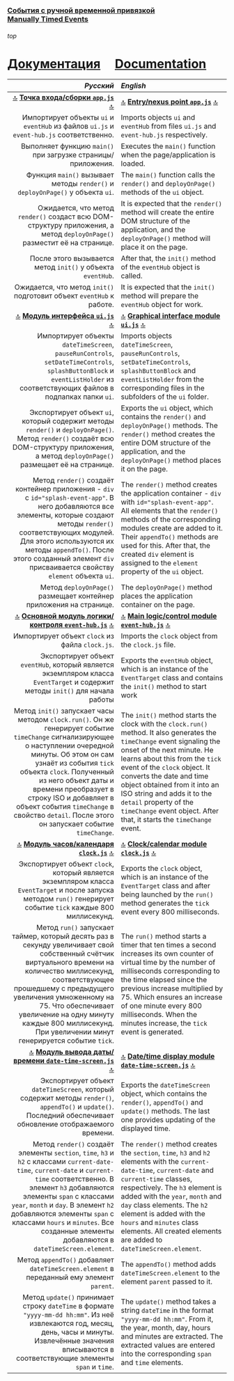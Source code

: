 ### [События с ручной временной привязкой](https://github.com/UniBreakfast/manually-timed-events) &nbsp; &nbsp; [Manually&nbsp;Timed&nbsp;Events](https://github.com/UniBreakfast/manually-timed-events)

###### top

# [Документация](https://github.com/UniBreakfast/manually-timed-events/tree/main/docs) &nbsp; &nbsp; [Documentation](https://github.com/UniBreakfast/manually-timed-events/tree/main/docs)

| *Русский* | *English* |
|-:|:-|
| [🔝](#top) **[Точка входа/сборки `app.js`](https://github.com/UniBreakfast/manually-timed-events/blob/main/app.js)** [🔝](#top) | [🔝](#top) **[Entry/nexus point `app.js`](https://github.com/UniBreakfast/manually-timed-events/blob/main/app.js)** [🔝](#top) |
| Импортирует объекты `ui` и `eventHub` из файлов `ui.js` и `event-hub.js` соответственно. | Imports objects `ui` and `eventHub` from files `ui.js` and `event-hub.js` respectively. |
| Выполняет функцию `main()` при загрузке страницы/приложения. | Executes the `main()` function when the page/application is loaded. |
| Функция `main()` вызывает методы `render()` и `deployOnPage()` у объекта `ui`. | The `main()` function calls the `render()` and `deployOnPage()` methods of the `ui` object. |
| Ожидается, что метод `render()` создаст всю DOM-структуру приложения, а метод `deployOnPage()` разместит её на странице. | It is expected that the `render()` method will create the entire DOM structure of the application, and the `deployOnPage()` method will place it on the page. |
| После этого вызывается метод `init()` у объекта `eventHub`. | After that, the `init()` method of the `eventHub` object is called. |
| Ожидается, что метод `init()` подготовит объект `eventHub` к работе. | It is expected that the `init()` method will prepare the `eventHub` object for work. |
| [🔝](#top) **[Модуль интерфейса `ui.js`](https://github.com/UniBreakfast/manually-timed-events/blob/main/ui/ui.js)** [🔝](#top) | [🔝](#top) **[Graphical interface module `ui.js`](https://github.com/UniBreakfast/manually-timed-events/blob/main/ui/ui.js)** [🔝](#top) |
| Импортирует объекты `dateTimeScreen`, `pauseRunControls`, `setDateTimeControls`, `splashButtonBlock` и `eventListHolder` из соответствующих файлов в подпапках папки `ui`. | Imports objects `dateTimeScreen`, `pauseRunControls`, `setDateTimeControls`, `splashButtonBlock` and `eventListHolder` from the corresponding files in the subfolders of the `ui` folder. |
| Экспортирует объект `ui`, который содержит методы `render()` и `deployOnPage()`. Метод `render()` создаёт всю DOM-структуру приложения, а метод `deployOnPage()` размещает её на странице. | Exports the `ui` object, which contains the `render()` and `deployOnPage()` methods. The `render()` method creates the entire DOM structure of the application, and the `deployOnPage()` method places it on the page. |
| Метод `render()` создаёт контейнер приложения - `div` с `id="splash-event-app"`. В него добавляются все элементы, которые создают методы `render()` соответствующих модулей. Для этого используются их методы `appendTo()`. После этого созданный элемент `div` присваивается свойству `element` объекта `ui`. | The `render()` method creates the application container - `div` with `id="splash-event-app"`. All elements that the `render()` methods of the corresponding modules create are added to it. Their `appendTo()` methods are used for this. After that, the created `div` element is assigned to the `element` property of the `ui` object. |
| Метод `deployOnPage()` размещает контейнер приложения на странице. | The `deployOnPage()` method places the application container on the page. |
| [🔝](#top) **[Основной модуль логики/контроля `event-hub.js`](https://github.com/UniBreakfast/manually-timed-events/blob/main/event-hub.js)** [🔝](#top) | [🔝](#top) **[Main logic/control module `event-hub.js`](https://github.com/UniBreakfast/manually-timed-events/blob/main/event-hub.js)** [🔝](#top) |
| Импортирует объект `clock` из файла `clock.js`. | Imports the `clock` object from the `clock.js` file. |
| Экспортирует объект `eventHub`, который является экземпляром класса `EventTarget` и содержит методы `init()` для начала работы | Exports the `eventHub` object, which is an instance of the `EventTarget` class and contains the `init()` method to start work |
 | Метод `init()` запускает часы методом `clock.run()`. Он же генерирует событие `timeChange` сигнализирующее о наступлении очередной минуты. Об этом он сам узнаёт из события `tick` объекта `clock`. Полученный из него объект даты и времени преобразует в строку ISO и добавляет в объект события `timeChange` в свойство `detail`. После этого он запускает событие `timeChange`. | The `init()` method starts the clock with the `clock.run()` method. It also generates the `timeChange` event signaling the onset of the next minute. He learns about this from the `tick` event of the `clock` object. It converts the date and time object obtained from it into an ISO string and adds it to the `detail` property of the `timeChange` event object. After that, it starts the `timeChange` event. |
| [🔝](#top) **[Модуль часов/календаря `clock.js`](https://github.com/UniBreakfast/manually-timed-events/blob/main/clock.js)** [🔝](#top) | [🔝](#top) **[Clock/calendar module `clock.js`](https://github.com/UniBreakfast/manually-timed-events/blob/main/clock.js)** [🔝](#top) |
| Экспортирует объект `clock`, который является экземпляром класса `EventTarget` и после запуска методом `run()` генерирует событие `tick` каждые 800 миллисекунд. | Exports the `clock` object, which is an instance of the `EventTarget` class and after being launched by the `run()` method generates the `tick` event every 800 milliseconds. |
| Метод `run()` запускает таймер, который десять раз в секунду увеличивает свой собственный счётчик виртуального времени на количество миллисекунд, соответствующее прошедшему с предыдущего увеличения умноженному на 75. Что обеспечивает увеличение на одну минуту каждые 800 миллисекунд. При увеличении минут генерируется событие `tick`. | The `run()` method starts a timer that ten times a second increases its own counter of virtual time by the number of milliseconds corresponding to the time elapsed since the previous increase multiplied by 75. Which ensures an increase of one minute every 800 milliseconds. When the minutes increase, the `tick` event is generated. |
| [🔝](#top) **[Модуль вывода даты/времени `date-time-screen.js`](https://github.com/UniBreakfast/manually-timed-events/blob/main/ui/date-time-screen/date-time-screen.js)** [🔝](#top) | [🔝](#top) **[Date/time display module `date-time-screen.js`](https://github.com/UniBreakfast/manually-timed-events/blob/main/ui/date-time-screen/date-time-screen.js)** [🔝](#top) |
| Экспортирует объект `dateTimeScreen`, который содержит методы `render()`, `appendTo()` и `update()`. Последний обеспечивает обновление отображаемого времени. | Exports the `dateTimeScreen` object, which contains the `render()`, `appendTo()` and `update()` methods. The last one provides updating of the displayed time. |
| Метод `render()` создаёт элементы `section`, `time`, `h3` и `h2` с классами `current-date-time`, `current-date` и `current-time` соответственно. В элемент `h3` добавляются элементы `span` с классами `year`, `month` и `day`. В элемент `h2` добавляются элементы `span` с классами `hours` и `minutes`. Все созданные элементы добавляются в `dateTimeScreen.element`. | The `render()` method creates the `section`, `time`, `h3` and `h2` elements with the `current-date-time`, `current-date` and `current-time` classes, respectively. The `h3` element is added with the `year`, `month` and `day` class elements. The `h2` element is added with the `hours` and `minutes` class elements. All created elements are added to `dateTimeScreen.element`. |
| Метод `appendTo()` добавляет `dateTimeScreen.element` в переданный ему элемент `parent`. | The `appendTo()` method adds `dateTimeScreen.element` to the element `parent` passed to it. |
| Метод `update()` принимает строку `dateTime` в формате `"yyyy-mm-dd hh:mm"`. Из неё извлекаются год, месяц, день, часы и минуты. Извлечённые значения вписываются в соответствующие элементы `span` и `time`. | The `update()` method takes a string `dateTime` in the format `"yyyy-mm-dd hh:mm"`. From it, the year, month, day, hours and minutes are extracted. The extracted values are entered into the corresponding `span` and `time` elements. |

<!-- 


 -->
